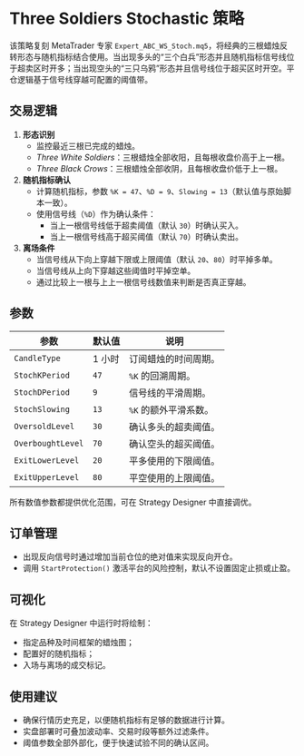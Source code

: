 # Three Soldiers Stochastic 策略

该策略复刻 MetaTrader 专家 `Expert_ABC_WS_Stoch.mq5`，将经典的三根蜡烛反转形态与随机指标结合使用。当出现多头的“三个白兵”形态并且随机指标信号线位于超卖区时开多；当出现空头的“三只乌鸦”形态并且信号线位于超买区时开空。平仓逻辑基于信号线穿越可配置的阈值带。

## 交易逻辑

1. **形态识别**
   - 监控最近三根已完成的蜡烛。
   - *Three White Soldiers*：三根蜡烛全部收阳，且每根收盘价高于上一根。
   - *Three Black Crows*：三根蜡烛全部收阴，且每根收盘价低于上一根。
2. **随机指标确认**
   - 计算随机指标，参数 `%K = 47`、`%D = 9`、`Slowing = 13`（默认值与原始脚本一致）。
   - 使用信号线（`%D`）作为确认条件：
     - 当上一根信号线低于超卖阈值（默认 `30`）时确认买入。
     - 当上一根信号线高于超买阈值（默认 `70`）时确认卖出。
3. **离场条件**
   - 当信号线从下向上穿越下限或上限阈值（默认 `20`、`80`）时平掉多单。
   - 当信号线从上向下穿越这些阈值时平掉空单。
   - 通过比较上一根与上上一根信号线数值来判断是否真正穿越。

## 参数

| 参数 | 默认值 | 说明 |
|------|--------|------|
| `CandleType` | 1 小时 | 订阅蜡烛的时间周期。 |
| `StochKPeriod` | `47` | `%K` 的回溯周期。 |
| `StochDPeriod` | `9` | 信号线的平滑周期。 |
| `StochSlowing` | `13` | `%K` 的额外平滑系数。 |
| `OversoldLevel` | `30` | 确认多头的超卖阈值。 |
| `OverboughtLevel` | `70` | 确认空头的超买阈值。 |
| `ExitLowerLevel` | `20` | 平多使用的下限阈值。 |
| `ExitUpperLevel` | `80` | 平空使用的上限阈值。 |

所有数值参数都提供优化范围，可在 Strategy Designer 中直接调优。

## 订单管理

- 出现反向信号时通过增加当前仓位的绝对值来实现反向开仓。
- 调用 `StartProtection()` 激活平台的风险控制，默认不设置固定止损或止盈。

## 可视化

在 Strategy Designer 中运行时将绘制：

- 指定品种及时间框架的蜡烛图；
- 配置好的随机指标；
- 入场与离场的成交标记。

## 使用建议

- 确保行情历史充足，以便随机指标有足够的数据进行计算。
- 实盘部署时可叠加波动率、交易时段等额外过滤条件。
- 阈值参数全部外部化，便于快速试验不同的确认区间。

